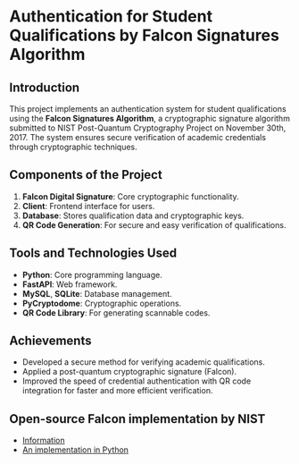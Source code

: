 # Authentication for Student Qualifications by Falcon Signatures Algorithm

## Introduction
This project implements an authentication system for student qualifications using the **Falcon Signatures Algorithm**, a cryptographic signature algorithm submitted to NIST Post-Quantum Cryptography Project on November 30th, 2017. The system ensures secure verification of academic credentials through cryptographic techniques.

## Components of the Project
1. **Falcon Digital Signature**: Core cryptographic functionality.
2. **Client**: Frontend interface for users.
3. **Database**: Stores qualification data and cryptographic keys.
4. **QR Code Generation**: For secure and easy verification of qualifications.

## Tools and Technologies Used
- **Python**: Core programming language.
- **FastAPI**: Web framework.
- **MySQL**, **SQLite**: Database management.
- **PyCryptodome**: Cryptographic operations.
- **QR Code Library**: For generating scannable codes.

## Achievements
- Developed a secure method for verifying academic qualifications.
- Applied a post-quantum cryptographic signature (Falcon).
- Improved the speed of credential authentication with QR code integration for faster and more efficient verification.

## Open-source Falcon implementation by NIST
- [Information](https://falcon-sign.info/)
- [An implementation in Python](https://github.com/tprest/falcon.py)
